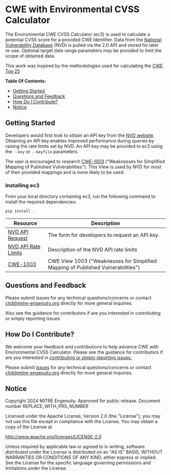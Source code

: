 # CWE with Environmental CVSS Calculator

The Environmental CWE CVSS Calculator (ec3) is used to calculate a potential CVSS score for a provided CWE
Identifier. Data from the [National Vulnerability Database](https://nvd.nist.gov/) (NVD) is pulled via the 2.0 API and
stored for later re-use. Optional target date range parameters may be provided to limit the scope of obtained data.

This work was inspired by the methodologies used for calculating the
[CWE Top 25](https://cwe.mitre.org/top25/archive/2023/2023_methodology.html)

**Table Of Contents:**

- [Getting Started](#getting-started)
- [Questions and Feedback](#questions-and-feedback)
- [How Do I Contribute?](#how-do-i-contribute)
- [Notice](#notice)

<!-- - [Getting Involved](#getting-involved) -->

## Getting Started

Developers would first look to obtain an API key from
the [NVD website](https://nvd.nist.gov/developers/request-an-api-key).
Obtaining an API key enables improved performance during queries by raising the rate limits set by NVD.
An API key may be provided to ec3 using the `--key` or `--keyfile` parameters.

The user is encouraged to research [CWE-1003](https://cwe.mitre.org/data/definitions/1003.html)
("Weaknesses for Simplified Mapping of Published Vulnerabilities"). This View is used by NVD for most of their
provided mappings and is more likely to be used.

### Installing ec3

From your local directory containing ec3, run the following command to install the required dependencies:

`pip install .`

| Resource                                                                        | Description                                                                      |
|---------------------------------------------------------------------------------|----------------------------------------------------------------------------------|
| [NVD API Request](https://nvd.nist.gov/developers/request-an-api-key)           | The form for developers to request an API key.                                   |
| [NVD API Rate Limits](https://nvd.nist.gov/developers/start-here#divRateLimits) | Description of the NVD API rate limits                                           |
| [CWE-1003](https://cwe.mitre.org/data/definitions/1003.html)                    | CWE View 1003 ("Weaknesses for Simplified Mapping of Published Vulnerabilities") |

<!--
## Getting Involved

There are several ways that you can get involved with this project and help
advance threat-informed defense:

- **Way to get involved 1.** 
- **Way to get involved 2.** Contribute to the [nvdlib](https://github.com/Vehemont/nvdlib) project.
-->

## Questions and Feedback

Please submit issues for any technical questions/concerns or contact
[ctid@mitre-engenuity.org](mailto:ctid@mitre-engenuity.org?subject=Question%20about%20cwe-calculator)
directly for more general inquiries.

Also see the guidance for contributors if are you interested in contributing or simply
reporting issues.

## How Do I Contribute?

We welcome your feedback and contributions to help advance
CWE with Environmental CVSS Calculator. Please see the guidance for contributors if are you
interested in [contributing or simply reporting issues.](/CONTRIBUTING.md)

Please submit
[issues](https://github.com/center-for-threat-informed-defense/cwe-calculator/issues) for
any technical questions/concerns or contact
[ctid@mitre-engenuity.org](mailto:ctid@mitre-engenuity.org?subject=subject=Question%20about%20cwe-calculator)
directly for more general inquiries.

## Notice

<!-- TODO Add PRS prior to publication. -->

Copyright 2024 MITRE Engenuity. Approved for public release. Document number REPLACE_WITH_PRS_NUMBER

Licensed under the Apache License, Version 2.0 (the "License"); you may not use this
file except in compliance with the License. You may obtain a copy of the License at

http://www.apache.org/licenses/LICENSE-2.0

Unless required by applicable law or agreed to in writing, software distributed under
the License is distributed on an "AS IS" BASIS, WITHOUT WARRANTIES OR CONDITIONS OF ANY
KIND, either express or implied. See the License for the specific language governing
permissions and limitations under the License.
